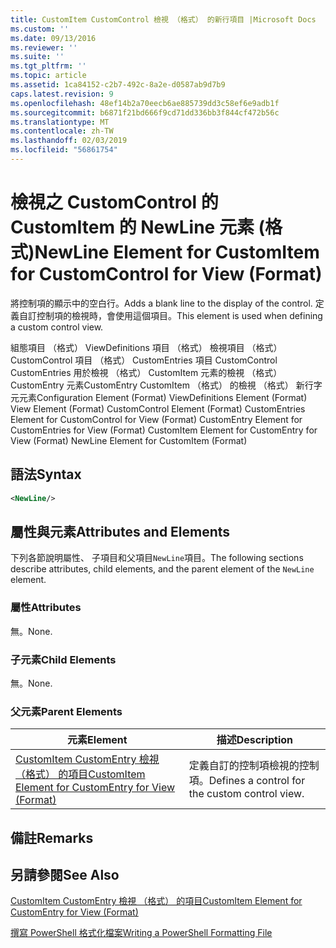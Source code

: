 ```yaml
---
title: CustomItem CustomControl 檢視 （格式） 的新行項目 |Microsoft Docs
ms.custom: ''
ms.date: 09/13/2016
ms.reviewer: ''
ms.suite: ''
ms.tgt_pltfrm: ''
ms.topic: article
ms.assetid: 1ca84152-c2b7-492c-8a2e-d0587ab9d7b9
caps.latest.revision: 9
ms.openlocfilehash: 48ef14b2a70eecb6ae885739dd3c58ef6e9adb1f
ms.sourcegitcommit: b6871f21bd666f9cd71dd336bb3f844cf472b56c
ms.translationtype: MT
ms.contentlocale: zh-TW
ms.lasthandoff: 02/03/2019
ms.locfileid: "56861754"
---
```

# <a name="newline-element-for-customitem-for-customcontrol-for-view-format"></a><span data-ttu-id="d1159-102">檢視之 CustomControl 的 CustomItem 的 NewLine 元素 (格式)</span><span class="sxs-lookup"><span data-stu-id="d1159-102">NewLine Element for CustomItem for CustomControl for View (Format)</span></span>

<span data-ttu-id="d1159-103">將控制項的顯示中的空白行。</span><span class="sxs-lookup"><span data-stu-id="d1159-103">Adds a blank line to the display of the control.</span></span> <span data-ttu-id="d1159-104">定義自訂控制項的檢視時，會使用這個項目。</span><span class="sxs-lookup"><span data-stu-id="d1159-104">This element is used when defining a custom control view.</span></span>

<span data-ttu-id="d1159-105">組態項目 （格式） ViewDefinitions 項目 （格式） 檢視項目 （格式） CustomControl 項目 （格式） CustomEntries 項目 CustomControl CustomEntries 用於檢視 （格式） CustomItem 元素的檢視 （格式） CustomEntry 元素CustomEntry CustomItem （格式） 的檢視 （格式） 新行字元元素</span><span class="sxs-lookup"><span data-stu-id="d1159-105">Configuration Element (Format) ViewDefinitions Element (Format) View Element (Format) CustomControl Element (Format) CustomEntries Element for CustomControl for View (Format) CustomEntry Element for CustomEntries for View (Format) CustomItem Element for CustomEntry for View (Format) NewLine Element for CustomItem (Format)</span></span>

## <a name="syntax"></a><span data-ttu-id="d1159-106">語法</span><span class="sxs-lookup"><span data-stu-id="d1159-106">Syntax</span></span>

```xml
<NewLine/>
```

## <a name="attributes-and-elements"></a><span data-ttu-id="d1159-107">屬性與元素</span><span class="sxs-lookup"><span data-stu-id="d1159-107">Attributes and Elements</span></span>

<span data-ttu-id="d1159-108">下列各節說明屬性、 子項目和父項目`NewLine`項目。</span><span class="sxs-lookup"><span data-stu-id="d1159-108">The following sections describe attributes, child elements, and the parent element of the `NewLine` element.</span></span>

### <a name="attributes"></a><span data-ttu-id="d1159-109">屬性</span><span class="sxs-lookup"><span data-stu-id="d1159-109">Attributes</span></span>

<span data-ttu-id="d1159-110">無。</span><span class="sxs-lookup"><span data-stu-id="d1159-110">None.</span></span>

### <a name="child-elements"></a><span data-ttu-id="d1159-111">子元素</span><span class="sxs-lookup"><span data-stu-id="d1159-111">Child Elements</span></span>

<span data-ttu-id="d1159-112">無。</span><span class="sxs-lookup"><span data-stu-id="d1159-112">None.</span></span>

### <a name="parent-elements"></a><span data-ttu-id="d1159-113">父元素</span><span class="sxs-lookup"><span data-stu-id="d1159-113">Parent Elements</span></span>

|<span data-ttu-id="d1159-114">元素</span><span class="sxs-lookup"><span data-stu-id="d1159-114">Element</span></span>|<span data-ttu-id="d1159-115">描述</span><span class="sxs-lookup"><span data-stu-id="d1159-115">Description</span></span>|
|-------------|-----------------|
|[<span data-ttu-id="d1159-116">CustomItem CustomEntry 檢視 （格式） 的項目</span><span class="sxs-lookup"><span data-stu-id="d1159-116">CustomItem Element for CustomEntry for View (Format)</span></span>](./customitem-element-for-customentry-for-customcontrol-for-view-format.md)|<span data-ttu-id="d1159-117">定義自訂的控制項檢視的控制項。</span><span class="sxs-lookup"><span data-stu-id="d1159-117">Defines a control for the custom control view.</span></span>|

## <a name="remarks"></a><span data-ttu-id="d1159-118">備註</span><span class="sxs-lookup"><span data-stu-id="d1159-118">Remarks</span></span>

## <a name="see-also"></a><span data-ttu-id="d1159-119">另請參閱</span><span class="sxs-lookup"><span data-stu-id="d1159-119">See Also</span></span>

[<span data-ttu-id="d1159-120">CustomItem CustomEntry 檢視 （格式） 的項目</span><span class="sxs-lookup"><span data-stu-id="d1159-120">CustomItem Element for CustomEntry for View (Format)</span></span>](./customitem-element-for-customentry-for-customcontrol-for-view-format.md)

[<span data-ttu-id="d1159-121">撰寫 PowerShell 格式化檔案</span><span class="sxs-lookup"><span data-stu-id="d1159-121">Writing a PowerShell Formatting File</span></span>](./writing-a-powershell-formatting-file.md)
